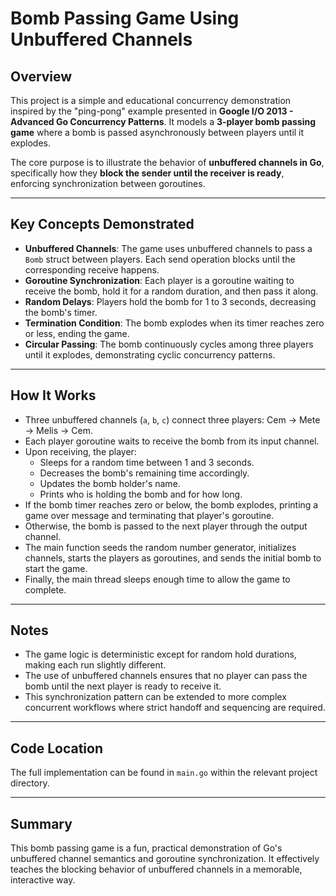 # Bomb Passing Game Using Unbuffered Channels

## Overview

This project is a simple and educational concurrency demonstration inspired by the "ping-pong" example presented in **Google I/O 2013 - Advanced Go Concurrency Patterns**. It models a **3-player bomb passing game** where a bomb is passed asynchronously between players until it explodes.

The core purpose is to illustrate the behavior of **unbuffered channels in Go**, specifically how they **block the sender until the receiver is ready**, enforcing synchronization between goroutines.

---

## Key Concepts Demonstrated

- **Unbuffered Channels**: The game uses unbuffered channels to pass a `Bomb` struct between players. Each send operation blocks until the corresponding receive happens.
- **Goroutine Synchronization**: Each player is a goroutine waiting to receive the bomb, hold it for a random duration, and then pass it along.
- **Random Delays**: Players hold the bomb for 1 to 3 seconds, decreasing the bomb's timer.
- **Termination Condition**: The bomb explodes when its timer reaches zero or less, ending the game.
- **Circular Passing**: The bomb continuously cycles among three players until it explodes, demonstrating cyclic concurrency patterns.

---

## How It Works

- Three unbuffered channels (`a`, `b`, `c`) connect three players: Cem → Mete → Melis → Cem.
- Each player goroutine waits to receive the bomb from its input channel.
- Upon receiving, the player:
    - Sleeps for a random time between 1 and 3 seconds.
    - Decreases the bomb's remaining time accordingly.
    - Updates the bomb holder's name.
    - Prints who is holding the bomb and for how long.
- If the bomb timer reaches zero or below, the bomb explodes, printing a game over message and terminating that player's goroutine.
- Otherwise, the bomb is passed to the next player through the output channel.
- The main function seeds the random number generator, initializes channels, starts the players as goroutines, and sends the initial bomb to start the game.
- Finally, the main thread sleeps enough time to allow the game to complete.

---

## Notes

- The game logic is deterministic except for random hold durations, making each run slightly different.
- The use of unbuffered channels ensures that no player can pass the bomb until the next player is ready to receive it.
- This synchronization pattern can be extended to more complex concurrent workflows where strict handoff and sequencing are required.

---

## Code Location

The full implementation can be found in `main.go` within the relevant project directory.

---

## Summary

This bomb passing game is a fun, practical demonstration of Go's unbuffered channel semantics and goroutine synchronization. It effectively teaches the blocking behavior of unbuffered channels in a memorable, interactive way.